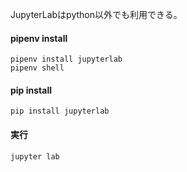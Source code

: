 JupyterLabはpython以外でも利用できる。

#### pipenv install

```
pipenv install jupyterlab
pipenv shell
```

#### pip install

```
pip install jupyterlab
```

#### 実行

```
jupyter lab
```
